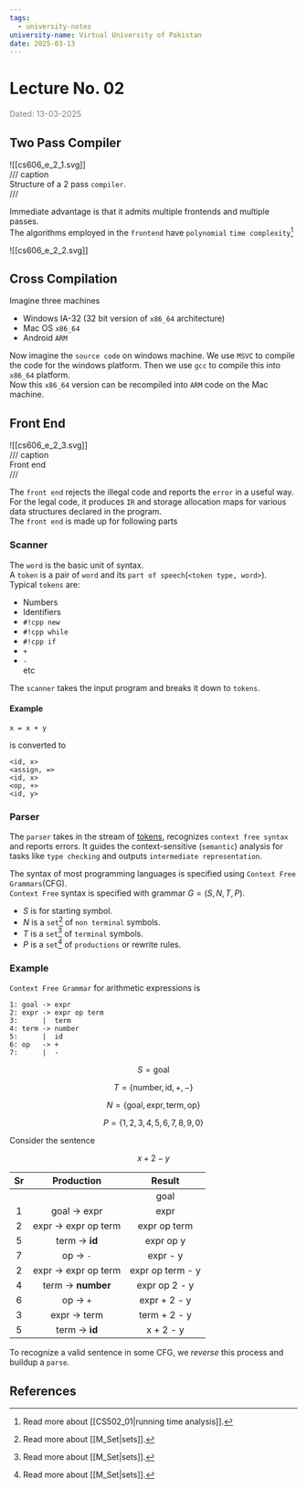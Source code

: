 ```yaml
---
tags:
  - university-notes
university-name: Virtual University of Pakistan
date: 2025-03-13
---
```


# Lecture No. 02

<span style="color: gray;">Dated: 13-03-2025</span>

## Two Pass Compiler

![[cs606_e_2_1.svg]]  
/// caption  
Structure of a 2 pass `compiler`.  
///

Immediate advantage is that it admits multiple frontends and multiple passes.  
The algorithms employed in the `frontend` have `polynomial` `time complexity`[^1]

![[cs606_e_2_2.svg]]

## Cross Compilation

Imagine three machines

- Windows IA-32 (32 bit version of `x86_64` architecture)
- Mac OS `x86_64`
- Android `ARM`

Now imagine the `source code` on windows machine. We use `MSVC` to compile the code for the windows platform. Then we use `gcc` to compile this into `x86_64` platform.  
Now this `x86_64` version can be recompiled into `ARM` code on the Mac machine.

## Front End

![[cs606_e_2_3.svg]]  
/// caption  
Front end  
///

The `front end` rejects the illegal code and reports the `error` in a useful way. For the legal code, it produces `IR` and storage allocation maps for various data structures declared in the program.  
The `front end` is made up for following parts

### Scanner

The `word` is the basic unit of syntax.  
A `token` is a pair of `word` and its `part of speech`(`<token type, word>`).  
Typical `tokens` are:

- Numbers
- Identifiers
- `#!cpp new`  
- `#!cpp while`
- `#!cpp if`
- `+`
- `-`  
etc

The `scanner` takes the input program and breaks it down to `tokens`.

#### Example

```
x = x + y
```

is converted to

```
<id, x>
<assign, =>
<id, x>
<op, +>
<id, y>
```

### Parser

The `parser` takes in the stream of [tokens](#scanner), recognizes `context free syntax` and reports errors. It guides the context-sensitive (`semantic`) analysis for tasks like `type checking` and outputs `intermediate representation`.

The syntax of most programming languages is specified using `Context Free Grammars`(CFG).  
`Context Free` syntax is specified with grammar $G=(S, N, T, P)$.

- $S$ is for starting symbol.
- $N$ is a `set`[^2] of `non terminal` symbols.
- $T$ is a `set`[^2] of `terminal` symbols.
- $P$ is a `set`[^2] of `productions` or rewrite rules.

### Example

`Context Free Grammar` for arithmetic expressions is

```
1: goal -> expr
2: expr -> expr op term
3:      |  term
4: term -> number
5: 	    |  id
6: op   -> +
7:      |  -
```

$$S = \text{goal}$$

$$T = \{\text{number}, \text{id}, +, -\}$$

$$N= \{\text{goal}, \text{expr}, \text{term}, \text{op}\}$$

$$P = \{1, 2, 3, 4, 5, 6, 7, 8, 9, 0\}$$

Consider the sentence  

$$x + 2 - y$$

| Sr  |     Production      |      Result      |
| :-: | :-----------------: | :--------------: |
|     |                     |       goal       |
|  1  |     goal → expr     |       expr       |
|  2  | expr → expr op term |   expr op term   |
|  5  |    term → **id**    |    expr op y     |
|  7  |      op → `-`       |     expr - y     |
|  2  | expr → expr op term | expr op term - y |
|  4  |  term → **number**  |  expr op 2 - y   |
|  6  |      op → `+`       |   expr + 2 - y   |
|  3  |     expr → term     |   term + 2 - y   |
|  5  |    term → **id**    |    x + 2 - y     |

To recognize a valid sentence in some CFG, we _reverse_ this process and buildup a `parse`.

## References

[^1]: Read more about [[CS502_01|running time analysis]].
[^2]: Read more about [[M_Set|sets]].